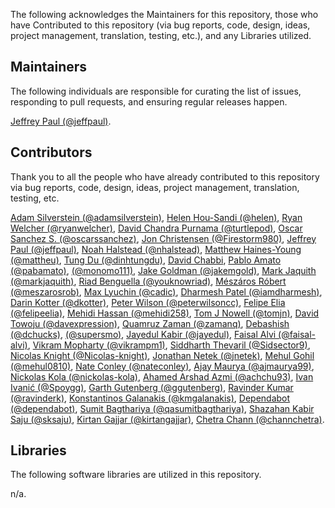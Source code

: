 The following acknowledges the Maintainers for this repository, those who have Contributed to this repository (via bug reports, code, design, ideas, project management, translation, testing, etc.), and any Libraries utilized.

## Maintainers

The following individuals are responsible for curating the list of issues, responding to pull requests, and ensuring regular releases happen.

[Jeffrey Paul (@jeffpaul)](https://github.com/jeffpaul).

## Contributors

Thank you to all the people who have already contributed to this repository via bug reports, code, design, ideas, project management, translation, testing, etc.

[Adam Silverstein (@adamsilverstein)](https://github.com/adamsilverstein), [Helen Hou-Sandi (@helen)](https://github.com/helen), [Ryan Welcher (@ryanwelcher)](https://github.com/ryanwelcher), [David Chandra Purnama (@turtlepod)](https://github.com/turtlepod), [Oscar Sanchez S. (@oscarssanchez)](https://github.com/oscarssanchez), [Jon Christensen (@Firestorm980)](https://github.com/Firestorm980), [Jeffrey Paul (@jeffpaul)](https://github.com/jeffpaul), [Noah Halstead (@nhalstead)](https://github.com/nhalstead), [Matthew Haines-Young (@mattheu)](https://github.com/mattheu), [Tung Du (@dinhtungdu)](https://github.com/dinhtungdu), [David Chabbi](https://www.linkedin.com/in/david-chabbi-985719b4/), [Pablo Amato (@pabamato)](https://github.com/pabamato), [(@monomo111)](https://github.com/monomo111), [Jake Goldman (@jakemgold)](https://github.com/jakemgold), [Mark Jaquith (@markjaquith)](https://github.com/markjaquith), [Riad Benguella (@youknowriad)](https://github.com/youknowriad), [Mészáros Róbert (@meszarosrob)](https://github.com/meszarosrob), [Max Lyuchin (@cadic)](https://github.com/cadic), [Dharmesh Patel (@iamdharmesh)](https://github.com/iamdharmesh), [Darin Kotter (@dkotter)](https://github.com/dkotter), [Peter Wilson (@peterwilsoncc)](https://github.com/peterwilsoncc), [Felipe Elia (@felipeelia)](https://github.com/felipeelia), [Mehidi Hassan (@mehidi258)](https://github.com/mehidi258), [Tom J Nowell (@tomjn)](https://github.com/tomjn), [David Towoju (@davexpression)](https://github.com/davexpression), [Quamruz Zaman (@zamanq)](https://github.com/zamanq), [Debashish (@dchucks)](https://github.com/dchucks), [(@supersmo)](https://github.com/supersmo), [Jayedul Kabir (@jayedul)](https://github.com/jayedul), [Faisal Alvi (@faisal-alvi)](https://github.com/faisal-alvi), [Vikram Mopharty (@vikrampm1)](https://github.com/vikrampm1), [Siddharth Thevaril (@Sidsector9)](https://github.com/Sidsector9), [Nicolas Knight (@Nicolas-knight)](https://github.com/Nicolas-knight), [Jonathan Netek (@jnetek)](https://github.com/jnetek), [Mehul Gohil (@mehul0810)](https://github.com/mehul0810), [Nate Conley (@nateconley)](https://github.com/nateconley), [Ajay Maurya (@ajmaurya99)](https://github.com/ajmaurya99), [Nickolas Kola (@nickolas-kola)](https://github.com/nickolas-kola), [Ahamed Arshad Azmi (@achchu93)](https://github.com/achchu93), [Ivan Ivanić (@Spoygg)](https://github.com/Spoygg), [Garth Gutenberg (@ggutenberg)](https://github.com/ggutenberg), [Ravinder Kumar (@ravinderk)](https://github.com/ravinderk), [Konstantinos Galanakis (@kmgalanakis)](https://github.com/kmgalanakis), [Dependabot (@dependabot)](https://github.com/apps/dependabot), [Sumit Bagthariya (@qasumitbagthariya)](https://github.com/qasumitbagthariya), [Shazahan Kabir Saju (@sksaju)](https://github.com/sksaju), [Kirtan Gajjar (@kirtangajjar)](https://github.com/kirtangajjar), [Chetra Chann (@channchetra)](https://github.com/channchetra).

## Libraries

The following software libraries are utilized in this repository.

n/a.
